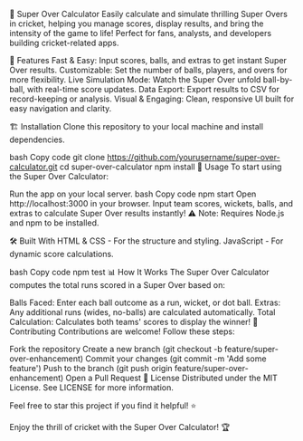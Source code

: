 🏏 Super Over Calculator
Easily calculate and simulate thrilling Super Overs in cricket, helping you manage scores, display results, and bring the intensity of the game to life! Perfect for fans, analysts, and developers building cricket-related apps.


🚀 Features
Fast & Easy: Input scores, balls, and extras to get instant Super Over results.
Customizable: Set the number of balls, players, and overs for more flexibility.
Live Simulation Mode: Watch the Super Over unfold ball-by-ball, with real-time score updates.
Data Export: Export results to CSV for record-keeping or analysis.
Visual & Engaging: Clean, responsive UI built for easy navigation and clarity.

🏗️ Installation
Clone this repository to your local machine and install dependencies.

bash
Copy code
git clone https://github.com/yourusername/super-over-calculator.git
cd super-over-calculator
npm install
🔧 Usage
To start using the Super Over Calculator:

Run the app on your local server.
bash
Copy code
npm start
Open http://localhost:3000 in your browser.
Input team scores, wickets, balls, and extras to calculate Super Over results instantly!
⚠️ Note: Requires Node.js and npm to be installed.

🛠️ Built With
HTML & CSS - For the structure and styling.
JavaScript - For dynamic score calculations.

bash
Copy code
npm test
📊 How It Works
The Super Over Calculator computes the total runs scored in a Super Over based on:

Balls Faced: Enter each ball outcome as a run, wicket, or dot ball.
Extras: Any additional runs (wides, no-balls) are calculated automatically.
Total Calculation: Calculates both teams' scores to display the winner!
👥 Contributing
Contributions are welcome! Follow these steps:

Fork the repository
Create a new branch (git checkout -b feature/super-over-enhancement)
Commit your changes (git commit -m 'Add some feature')
Push to the branch (git push origin feature/super-over-enhancement)
Open a Pull Request
📜 License
Distributed under the MIT License. See LICENSE for more information.

Feel free to star this project if you find it helpful! ⭐

Enjoy the thrill of cricket with the Super Over Calculator! 🏆
